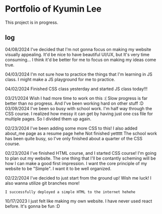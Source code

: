 # Portfolio of Kyumin Lee

This project is in progress.

## log

04/08/2024
	I've decided that I'm not gonna focus on making my website visually appealing.
 	It'd be nice to have beautiful UI/UX, but It's very time consuming...
  	I think it'd be better for me to focus on making my ideas come true.

04/03/2024
	I'm not sure how to practice the things that I'm learning in JS class.
	I might make a JS playground for me to practice.

04/02/2024
	Finished CSS class yesterday and started JS class today!!!

03/21/2024
	Wish I had more time to work on this :(
	Slow progress is far better than no progress.
	And I've been working hard on other stuff :D
03/09/2024
	I've been so busy with school work. I'm half way through the CSS course.
	I realized how messy it can get by having just one css file for multiple pages. So I divided them up again.

02/23/2024
	I've been adding some more CSS to this!
	I also added about_me page as a resume page hehe
	Not finished yettttt
	The school work has been quite busy, so I've only finished about a quarter of the CSS course.

02/23/2024
	I've finished HTML course, and I started CSS course!
	I'm going to plan out my website.
	The one thing that I'll be contantly scheming will be how I can make a good first impression.
	I want the core principle of my website to be "Simple". I want it to be well organized.

02/22/2024
	I've decided to just start from the ground up!
	Wish me luck!
	I also wanna utilize git branches more!
	
	I successfully deployed a simple HTML to the internet hehehe

10/17/2023
	I just felt like making my own website.
	I have never used react before.
	It's gonna be fun :D

